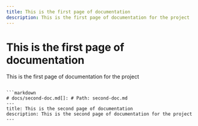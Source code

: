 ```yaml
---
title: This is the first page of documentation
description: This is the first page of documentation for the project
---
```


# This is the first page of documentation

This is the first page of documentation for the project
```

```markdown
# docs/second-doc.md[]: # Path: second-doc.md
---
title: This is the second page of documentation
description: This is the second page of documentation for the project
---
```